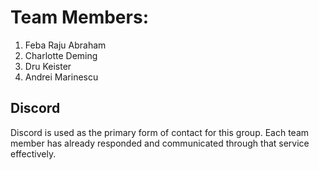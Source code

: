 # Team Members:
1. Feba Raju Abraham 
2. Charlotte Deming
3. Dru Keister
4. Andrei Marinescu 

## Discord
Discord is used as the primary form of contact for this group. Each team member has already responded and communicated through that service effectively. 
